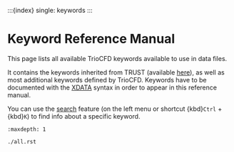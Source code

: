 :::{index} single: keywords
:::
# Keyword Reference Manual

This page lists all available TrioCFD keywords available to use in data files.

It contains the keywords inherited from TRUST (available [here](https://cea-trust-platform.readthedocs.io/en/latest/_srcs_processed/reference/)), as well as most additional keywords defined by TrioCFD. Keywords have to be documented with the [XDATA](XDATA) syntax in order to appear in this reference manual.

You can use the [search](search) feature (on the left menu or shortcut {kbd}`Ctrl` + {kbd}`K`) to find info about a specific keyword.

```{toctree}
:maxdepth: 1

./all.rst